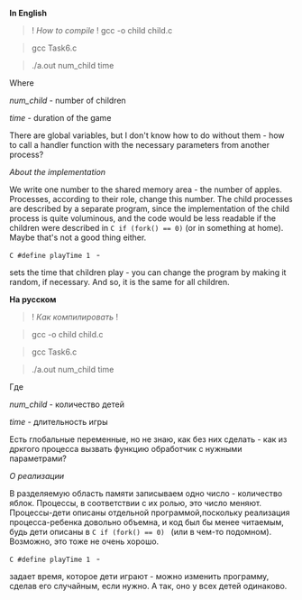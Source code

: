 **In English** 

> ! *How to compile* ! 
> gcc -o child child.c 

> gcc Task6.c 

>./a.out num_child time 

Where 

*num_child* - number of children 

*time* - duration of the game 


There are global variables, but I don't know how to do without them - how to call a handler function with the necessary parameters from another process?

*About the implementation* 

We write one number to the shared memory area - the number of apples. Processes, according to their role, change this number. The child processes are described by a separate program, since the implementation of the child process is quite voluminous, and the code would be less readable if the children were described in ``C if (fork() == 0)`` (or in something at home). Maybe that's not a good thing either. 

```C #define playTime 1 ``` - 

sets the time that children play - you can change the program by making it random, if necessary. And so, it is the same for all children. 


**На русском** 

> ! *Как компилировать* ! 

> gcc -o child child.c 

> gcc Task6.c 

>./a.out num_child time 

Где 

*num_child* - количество детей 

*time* - длительность игры 


Есть глобальные переменные, но не знаю, как без них сделать - как из дркгого процесса вызвать функцию обработчик с нужными параметрами?

*О реализации* 

В разделяемую область памяти записываем одно число - количество яблок. Процессы, в соответствии с их ролью, это число меняют. Процессы-дети описаны отдельной программой,поскольку реализация процесса-ребенка довольно объемна, и код был бы менее читаемым, будь дети описаны в ```C if (fork() == 0) ``` (или в чем-то подомном). Возможно, это тоже не очень хорошо. 

```C #define playTime 1 ``` - 

задает время, которое дети играют - можно изменить программу, сделав его случайным, если нужно. А так, оно у всех детей одинаково.


